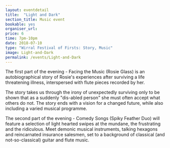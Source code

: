 ```yaml
---
layout: eventdetail
title:  "Light and Dark"
section_title: Music event
bookable: yes
organiser_url:
price: 6
time: 7pm-10pm
date: 2018-07-10
type: "Wirral Festival of Firsts: Story, Music"
image: Light-and-Dark
permalink: /events/Light-and-Dark
---
```


The first part of the evening - Facing the Music (Rosie Glass) is an autobiographical story of Rosie's experiences after surviving a life threatening illness, interspersed with flute pieces recorded by her.

The story takes us through the irony of unexpectedly surviving only to be shown that as a suddenly "dis-abled person" she must often accept what others do not. The story ends with a vision for a changed future, while also including a varied musical programme. 

The second part of the evening - Comedy Songs (Spiky Feather Duo) will feature a selection of light hearted swipes at the mundane, the frustrating and the ridiculous. Meet demonic musical instruments, talking hexagons and reincarnated insurance salesmen, set to a background of classical (and not-so-classical) guitar and flute music.
